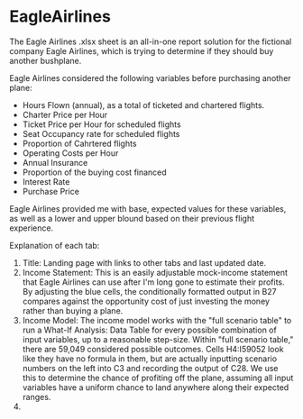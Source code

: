 # EagleAirlines

The Eagle Airlines .xlsx sheet is an all-in-one report solution for the fictional company Eagle Airlines, which is trying to determine if they should buy another bushplane.  

Eagle Airlines considered the following variables before purchasing another plane: 
* Hours Flown (annual), as a total of ticketed and chartered flights.
* Charter Price per Hour
* Ticket Price per Hour for scheduled flights
* Seat Occupancy rate for scheduled flights
* Proportion of Cahrtered flights
* Operating Costs per Hour
* Annual Insurance
* Proportion of the buying cost financed
* Interest Rate
* Purchase Price 

Eagle Airlines provided me with base, expected values for these variables, as well as a lower and upper blound based on their previous flight experience. 

Explanation of each tab:
1. Title: Landing page with links to other tabs and last updated date.
2. Income Statement: This is an easily adjustable mock-income statement that Eagle Airlines can use after I'm long gone to estimate their profits.  By adjusting the blue cells, the conditionally formatted output in B27 compares against the opportunity cost of just investing the money rather than buying a plane.
3. Income Model: The income model works with the "full scenario table" to run a What-If Analysis: Data Table for every possible combination of input variables, up to a reasonable step-size.  Within "full scenario table," there are 59,049 considered possible outcomes.  Cells H4:I59052 look like they have no formula in them, but are actually inputting scenario numbers on the left into C3 and recording the output of C28.  We use this to determine the chance of profiting off the plane, assuming all input variables have a uniform chance to land anywhere along their expected ranges.
4. 
